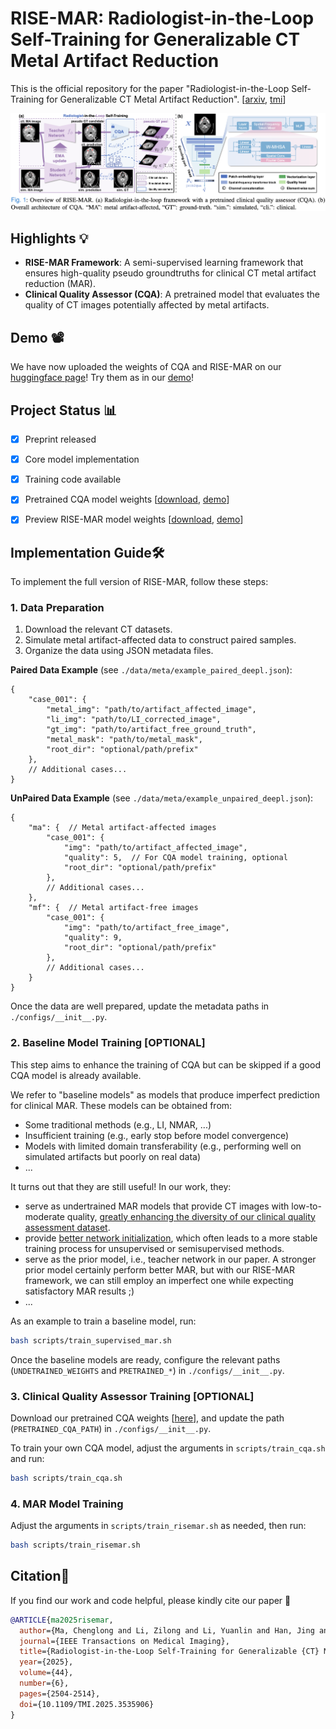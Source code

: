 # RISE-MAR: Radiologist-in-the-Loop Self-Training for Generalizable CT Metal Artifact Reduction


This is the official repository for the paper "Radiologist-in-the-Loop Self-Training for Generalizable CT Metal Artifact Reduction". [[arxiv](https://arxiv.org/abs/2501.15610), [tmi](https://ieeexplore.ieee.org/document/10857416)]

![](./figs/overview.png)

## Highlights 💡
- **RISE-MAR Framework**: A semi-supervised learning framework that ensures high-quality pseudo groundtruths for clinical CT metal artifact reduction (MAR).
- **Clinical Quality Assessor (CQA)**: A pretrained model that evaluates the quality of CT images potentially affected by metal artifacts.

## Demo 📽
We have now uploaded the weights of CQA and RISE-MAR on our [huggingface page](https://huggingface.co/massaki75/RISE-MAR/tree/main)! Try them as in our [demo](https://github.com/Masaaki-75/rise-mar/blob/main/demo.ipynb)!


## Project Status 📊
- [x] Preprint released
- [x] Core model implementation
- [x] Training code available
- [x] Pretrained CQA model weights [[download](https://huggingface.co/massaki75/RISE-MAR/tree/main), [demo](https://github.com/Masaaki-75/rise-mar/blob/main/demo.ipynb)]
- [x] Preview RISE-MAR model weights [[download](https://huggingface.co/massaki75/RISE-MAR/tree/main), [demo](https://github.com/Masaaki-75/rise-mar/blob/main/demo.ipynb)]


## Implementation Guide🛠️
To implement the full version of RISE-MAR, follow these steps:



### 1. Data Preparation
1. Download the relevant CT datasets.
2. Simulate metal artifact-affected data to construct paired samples.
3. Organize the data using JSON metadata files.

**Paired Data Example** (see `./data/meta/example_paired_deepl.json`):
```jsonc
{
    "case_001": {
        "metal_img": "path/to/artifact_affected_image",
        "li_img": "path/to/LI_corrected_image",
        "gt_img": "path/to/artifact_free_ground_truth",
        "metal_mask": "path/to/metal_mask",
        "root_dir": "optional/path/prefix" 
    },
    // Additional cases...
}
```

**UnPaired Data Example** (see `./data/meta/example_unpaired_deepl.json`):
```jsonc
{
    "ma": {  // Metal artifact-affected images
        "case_001": {
            "img": "path/to/artifact_affected_image",
            "quality": 5,  // For CQA model training, optional
            "root_dir": "optional/path/prefix"
        },
        // Additional cases...
    },
    "mf": {  // Metal artifact-free images
        "case_001": {
            "img": "path/to/artifact_free_image",
            "quality": 9,
            "root_dir": "optional/path/prefix"
        },
        // Additional cases...
    }
}
```

Once the data are well prepared, update the metadata paths in `./configs/__init__.py`.


### 2. Baseline Model Training [OPTIONAL]
This step aims to enhance the training of CQA but can be skipped if a good CQA model is already available.

We refer to "baseline models" as models that produce imperfect prediction for clinical MAR. These models can be obtained from: 
- Some traditional methods (e.g., LI, NMAR, ...)
- Insufficient training (e.g., early stop before model convergence)
- Models with limited domain transferability (e.g., performing well on simulated artifacts but poorly on real data)
- ...

It turns out that they are still useful! In our work, they:
- serve as undertrained MAR models that provide CT images with low-to-moderate quality, <u>greatly enhancing the diversity of our clinical quality assessment dataset</u>.
- provide <u>better network initialization</u>, which often leads to a more stable training process for unsupervised or semisupervised methods.
- serve as the prior model, i.e., teacher network in our paper. A stronger prior model certainly perform better MAR, but with our RISE-MAR framework, we can still employ an imperfect one while expecting satisfactory MAR results ;) 
- ...

As an example to train a baseline model, run:
```sh
bash scripts/train_supervised_mar.sh
```
Once the baseline models are ready, configure the relevant paths (`UNDETRAINED_WEIGHTS` and `PRETRAINED_*`) in `./configs/__init__.py`.


### 3. Clinical Quality Assessor Training [OPTIONAL]
Download our pretrained CQA weights [[here](https://github.com/Masaaki-75/rise-mar/releases/tag/v0.1)], and update the path (`PRETRAINED_CQA_PATH`) in `./configs/__init__.py`.

To train your own CQA model, adjust the arguments in `scripts/train_cqa.sh` and run:
```sh
bash scripts/train_cqa.sh
```



### 4. MAR Model Training
Adjust the arguments in `scripts/train_risemar.sh` as needed, then run:
```sh
bash scripts/train_risemar.sh
```


## Citation📄
If you find our work and code helpful, please kindly cite our paper :blue_heart:

```bibtex
@ARTICLE{ma2025risemar,
  author={Ma, Chenglong and Li, Zilong and Li, Yuanlin and Han, Jing and Zhang, Junping and Zhang, Yi and Liu, Jiannan and Shan, Hongming},
  journal={IEEE Transactions on Medical Imaging}, 
  title={Radiologist-in-the-Loop Self-Training for Generalizable {CT} Metal Artifact Reduction}, 
  year={2025},
  volume={44},
  number={6},
  pages={2504-2514},
  doi={10.1109/TMI.2025.3535906}
}
```
